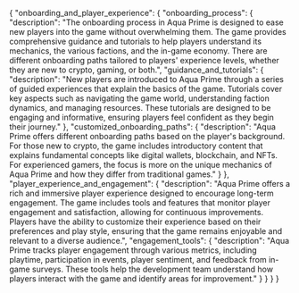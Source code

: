 {
  "onboarding_and_player_experience": {
    "onboarding_process": {
      "description": "The onboarding process in Aqua Prime is designed to ease new players into the game without overwhelming them. The game provides comprehensive guidance and tutorials to help players understand its mechanics, the various factions, and the in-game economy. There are different onboarding paths tailored to players' experience levels, whether they are new to crypto, gaming, or both.",
      "guidance_and_tutorials": {
        "description": "New players are introduced to Aqua Prime through a series of guided experiences that explain the basics of the game. Tutorials cover key aspects such as navigating the game world, understanding faction dynamics, and managing resources. These tutorials are designed to be engaging and informative, ensuring players feel confident as they begin their journey."
      },
      "customized_onboarding_paths": {
        "description": "Aqua Prime offers different onboarding paths based on the player's background. For those new to crypto, the game includes introductory content that explains fundamental concepts like digital wallets, blockchain, and NFTs. For experienced gamers, the focus is more on the unique mechanics of Aqua Prime and how they differ from traditional games."
      }
    },
    "player_experience_and_engagement": {
      "description": "Aqua Prime offers a rich and immersive player experience designed to encourage long-term engagement. The game includes tools and features that monitor player engagement and satisfaction, allowing for continuous improvements. Players have the ability to customize their experience based on their preferences and play style, ensuring that the game remains enjoyable and relevant to a diverse audience.",
      "engagement_tools": {
        "description": "Aqua Prime tracks player engagement through various metrics, including playtime, participation in events, player sentiment, and feedback from in-game surveys. These tools help the development team understand how players interact with the game and identify areas for improvement."
      }
    }
  }
}
